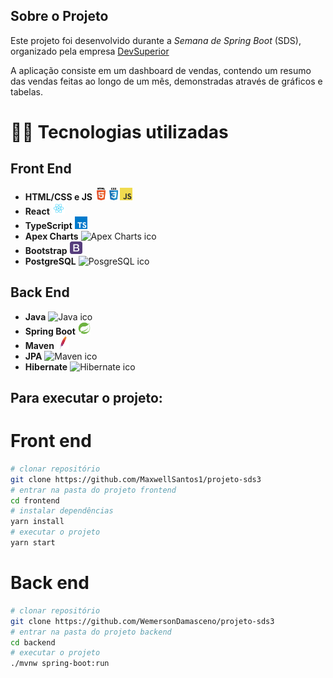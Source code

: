 ## Sobre o Projeto

Este projeto foi desenvolvido durante a *Semana de Spring Boot* (SDS), organizado pela empresa [DevSuperior](https://devsuperior.com)

A aplicação consiste em um dashboard de vendas, contendo um resumo das vendas feitas ao longo de um mês, demonstradas através de gráficos e tabelas.

#  👨‍💻 Tecnologias utilizadas

## Front End


- **HTML/CSS e JS** <img alt="HTML ico" src="https://raw.githubusercontent.com/github/explore/80688e429a7d4ef2fca1e82350fe8e3517d3494d/topics/html/html.png" width="20px"><img alt="CSS ico" src="https://raw.githubusercontent.com/github/explore/80688e429a7d4ef2fca1e82350fe8e3517d3494d/topics/css/css.png" width="20px"><img alt="JS ico" src="https://raw.githubusercontent.com/github/explore/80688e429a7d4ef2fca1e82350fe8e3517d3494d/topics/javascript/javascript.png" width="20px">
- **React** <img alt="React ico" style="display: inline-block" src="https://raw.githubusercontent.com/github/explore/80688e429a7d4ef2fca1e82350fe8e3517d3494d/topics/react/react.png" width="20px">
- **TypeScript** <img alt="TypeScript ico" src="https://raw.githubusercontent.com/github/explore/80688e429a7d4ef2fca1e82350fe8e3517d3494d/topics/typescript/typescript.png" width="20px">
- **Apex Charts** <img alt="Apex Charts ico" src="https://apexcharts.com/wp-content/themes/apexcharts/img/apexcharts-logo-white-trimmed.svg" width="20px">
- **Bootstrap** <img alt="Bootstrap ico" src="https://raw.githubusercontent.com/github/explore/80688e429a7d4ef2fca1e82350fe8e3517d3494d/topics/bootstrap/bootstrap.png" width="20px">
- **PostgreSQL** <img alt="PosgreSQL ico" src="https://avatars.githubusercontent.com/u/1371956?s=200&v=4" width="20px">




## Back End

- **Java** <img alt="Java ico" src="https://cdn.icon-icons.com/icons2/2415/PNG/512/java_original_logo_icon_146458.png" width="25px">
- **Spring Boot** <img alt="SB ico" src="https://raw.githubusercontent.com/github/explore/80688e429a7d4ef2fca1e82350fe8e3517d3494d/topics/spring-boot/spring-boot.png" width="20px">
- **Maven** <img alt="Maven ico" src="https://raw.githubusercontent.com/github/explore/80688e429a7d4ef2fca1e82350fe8e3517d3494d/topics/maven/maven.png" width="20px">
- **JPA** <img alt="Maven ico" src="https://www.file-extension.info/images/resource/formats/jpa.png" width="20px">
- **Hibernate** <img alt="Hibernate ico" src="https://www.bairesdev.com/wp-content/uploads/2020/07/hibernate-java-framework-logo-01.png" width="20px">


##  Para executar o projeto:

# Front end

```bash
# clonar repositório
git clone https://github.com/MaxwellSantos1/projeto-sds3
# entrar na pasta do projeto frontend
cd frontend
# instalar dependências
yarn install
# executar o projeto
yarn start
```

#  Back end

```bash
# clonar repositório
git clone https://github.com/WemersonDamasceno/projeto-sds3
# entrar na pasta do projeto backend 
cd backend
# executar o projeto
./mvnw spring-boot:run
```

